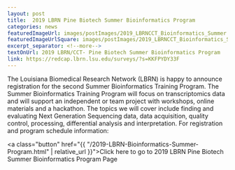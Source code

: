 ```yaml
--- 
layout: post
title:  2019 LBRN Pine Biotech Summer Bioinformatics Program
categories: news
featuredImageUrl: images/postImages/2019_LBRNCCT_Bioinformatics_Summer.png
featuredImageUrlSquare: images/postImages/2019_LBRNCCT_Bioinformatics_Summer.png
excerpt_separator: <!--more-->
textOnUrl: 2019 LBRN/CCT- Pine Biotech Summer Bioinformatics Program
link: https://redcap.lbrn.lsu.edu/surveys/?s=KKFPYDY33F
--- 
```

<p>The Louisiana Biomedical Research Network (LBRN) is happy to announce registration for the second Summer Bioinformatics Training Program. The Summer Bioinformatics Training Program will focus on transcriptomics data and will support an independent or team project with workshops, online materials and a hackathon. The topics we will cover include finding and evaluating Next Generation Sequencing data, data acquisition, quality control, processing, differential analysis and interpretation. For registration and program schedule information:</p>

<a class="button" href="{{ "/2019-LBRN-Bioinformatics-Summer-Program.html" | relative_url }}">Click here to go to 2019 LBRN Pine Biotech Summer Bioinformatics Program Page</a>
